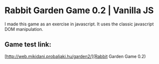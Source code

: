 # Rabbit Garden Game 0.2 | Vanilla JS
I made this game as an exercise in javascript. It uses the classic javascript DOM manipulation.<br>
## Game test link:<br>
[http://web.mikidani.probaljaki.hu/garden2/](Rabbit Garden Game 0.2)
